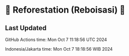 
# 🌳 Reforestation (Reboisasi) 🌲

## Last Updated

GitHub Actions time: Mon Oct  7 11:18:56 UTC 2024

Indonesia/Jakarta time: Mon Oct  7 18:18:56 WIB 2024
